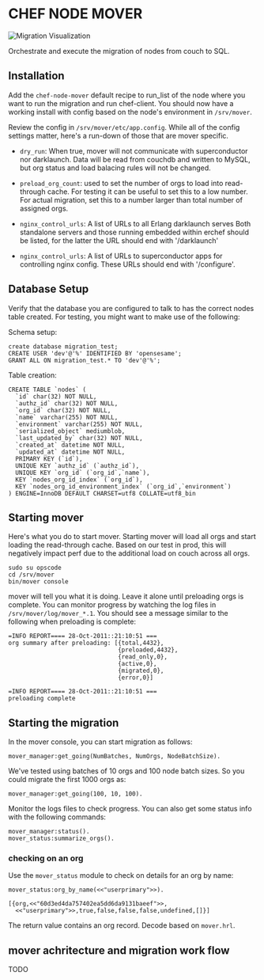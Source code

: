 # CHEF NODE MOVER #

![Migration Visualization](http://images.memegenerator.net/instances/400x/10601974.jpg)

Orchestrate and execute the migration of nodes from couch to SQL.

## Installation ##

Add the `chef-node-mover` default recipe to run_list of the node where
you want to run the migration and run chef-client. You should now have
a working install with config based on the node's environment in
`/srv/mover`.

Review the config in `/srv/mover/etc/app.config`. While all of the
config settings matter, here's a run-down of those that are mover
specific.

* `dry_run`: When true, mover will not communicate with superconductor
  nor darklaunch. Data will be read from couchdb and written to MySQL,
  but org status and load balacing rules will not be changed.

* `preload_org_count`: used to set the number of orgs to load into
  read-through cache. For testing it can be useful to set this to a
  low number. For actual migration, set this to a number larger than
  total number of assigned orgs.

* `nginx_control_urls`: A list of URLs to all Erlang darklaunch serves
  Both standalone servers and those running embedded within erchef
  should be listed, for the latter the URL should end with
  '/darklaunch'

* `nginx_control_urls`: A list of URLs to superconductor apps for
  controlling nginx config. These URLs should end with '/configure'.

## Database Setup ##

Verify that the database you are configured to talk to has the correct
nodes table created. For testing, you might want to make use of the
following:

Schema setup:

    create database migration_test;
    CREATE USER 'dev'@'%' IDENTIFIED BY 'opensesame';
    GRANT ALL ON migration_test.* TO 'dev'@'%';

Table creation:

    CREATE TABLE `nodes` (
      `id` char(32) NOT NULL,
      `authz_id` char(32) NOT NULL,
      `org_id` char(32) NOT NULL,
      `name` varchar(255) NOT NULL,
      `environment` varchar(255) NOT NULL,
      `serialized_object` mediumblob,
      `last_updated_by` char(32) NOT NULL,
      `created_at` datetime NOT NULL,
      `updated_at` datetime NOT NULL,
      PRIMARY KEY (`id`),
      UNIQUE KEY `authz_id` (`authz_id`),
      UNIQUE KEY `org_id` (`org_id`,`name`),
      KEY `nodes_org_id_index` (`org_id`),
      KEY `nodes_org_id_environment_index` (`org_id`,`environment`)
    ) ENGINE=InnoDB DEFAULT CHARSET=utf8 COLLATE=utf8_bin

## Starting mover ##

Here's what you do to start mover. Starting mover will load all orgs
and start loading the read-through cache. Based on our test in prod,
this will negatively impact perf due to the additional load on couch
across all orgs.

    sudo su opscode
    cd /srv/mover
    bin/mover console

mover will tell you what it is doing. Leave it alone until preloading
orgs is complete. You can monitor progress by watching the log files
in `/srv/mover/log/mover_*.1`. You should see a message similar to the
following when preloading is complete:

    =INFO REPORT==== 28-Oct-2011::21:10:51 ===
    org summary after preloading: [{total,4432},
                                   {preloaded,4432},
                                   {read_only,0},
                                   {active,0},
                                   {migrated,0},
                                   {error,0}]
    
    =INFO REPORT==== 28-Oct-2011::21:10:51 ===
    preloading complete

## Starting the migration ##

In the mover console, you can start migration as follows:

    mover_manager:get_going(NumBatches, NumOrgs, NodeBatchSize).

We've tested using batches of 10 orgs and 100 node batch sizes. So you
could migrate the first 1000 orgs as:

    mover_manager:get_going(100, 10, 100).

Monitor the logs files to check progress. You can also get some status
info with the following commands:

    mover_manager:status().
    mover_status:summarize_orgs().

### checking on an org ###

Use the `mover_status` module to check on details for an org by name:

    mover_status:org_by_name(<<"userprimary">>).

    [{org,<<"60d3ed4da757402ea5dd6da9131baeef">>,
      <<"userprimary">>,true,false,false,false,undefined,[]}]

The return value contains an org record. Decode based on `mover.hrl`.

## mover achritecture and migration work flow ##

TODO
